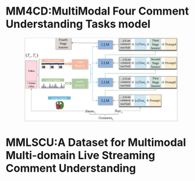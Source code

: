 # MM4CD:MultiModal Four Comment Understanding Tasks model
<p align="center" width="100%">
<a target="_blank"><img src="figs/model.png" alt="MM4CD" style="width: 80%; min-width: 200px; display: block; margin: auto;"></a>
</p>



# MMLSCU:A Dataset for Multimodal Multi-domain Live Streaming Comment Understanding
<!-- **MMLSCU:A Dataset for Multimodal Multi-domain Live Streaming Comment Understanding** -->





